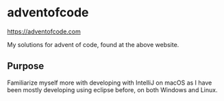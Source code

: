 # adventofcode

https://adventofcode.com

My solutions for advent of code, found at the above website.

## Purpose

Familiarize myself more with developing with IntelliJ on macOS as I have been mostly developing using eclipse before, on
both Windows and Linux.
